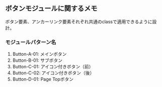 ## ボタンモジュールに関するメモ
ボタン要素、アンカーリンク要素それぞれ共通のclassで適用できるように設計。

### モジュールパターン名
1. Button-A-01: メインボタン
2. Button-B-01: サブボタン
3. Button-C-01: アイコン付きボタン（前）
4. Button-C-02: アイコン付きボタン（後）
5. Button-D-01: Page Topボタン
